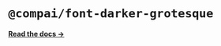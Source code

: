 # `@compai/font-darker-grotesque`

[**Read the docs &rarr;**](https://components.ai/docs/typefaces/darker-grotesque)
